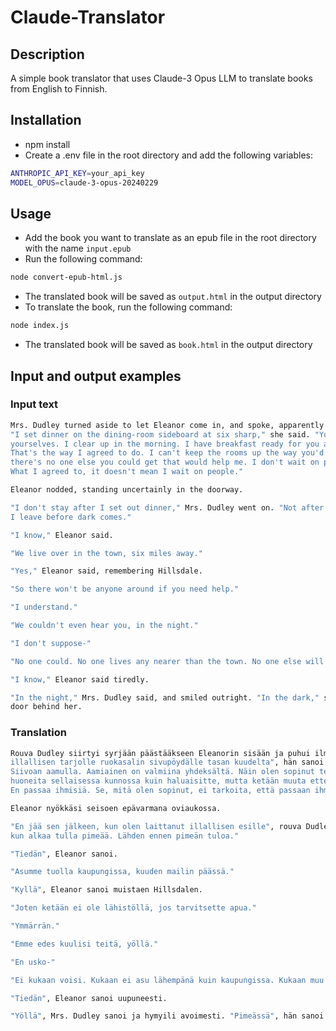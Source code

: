 # Claude-Translator

## Description

A simple book translator that uses Claude-3 Opus LLM to translate books from English to Finnish.

## Installation
* npm install
* Create a .env file in the root directory and add the following variables:

```bash
ANTHROPIC_API_KEY=your_api_key
MODEL_OPUS=claude-3-opus-20240229
```

## Usage
* Add the book you want to translate as an epub file in the root directory with the name `input.epub`
* Run the following command:
```bash
node convert-epub-html.js
```
* The translated book will be saved as `output.html` in the output directory
* To translate the book, run the following command:
```bash
node index.js
```
* The translated book will be saved as `book.html` in the output directory


## Input and output examples

### Input text

```bash
Mrs. Dudley turned aside to let Eleanor come in, and spoke, apparently to the wall. 
"I set dinner on the dining-room sideboard at six sharp," she said. "You can serve 
yourselves. I clear up in the morning. I have breakfast ready for you at nine. 
That's the way I agreed to do. I can't keep the rooms up the way you'd like, but 
there's no one else you could get that would help me. I don't wait on people. 
What I agreed to, it doesn't mean I wait on people."

Eleanor nodded, standing uncertainly in the doorway.

"I don't stay after I set out dinner," Mrs. Dudley went on. "Not after it begins to get dark. 
I leave before dark comes."

"I know," Eleanor said.

"We live over in the town, six miles away."

"Yes," Eleanor said, remembering Hillsdale.

"So there won't be anyone around if you need help."

"I understand."

"We couldn't even hear you, in the night."

"I don't suppose-"

"No one could. No one lives any nearer than the town. No one else will come any nearer than that."

"I know," Eleanor said tiredly.

"In the night," Mrs. Dudley said, and smiled outright. "In the dark," she said, and closed the 
door behind her.
```

### Translation

```bash
Rouva Dudley siirtyi syrjään päästääkseen Eleanorin sisään ja puhui ilmeisesti seinälle. "Laitan 
illallisen tarjolle ruokasalin sivupöydälle tasan kuudelta", hän sanoi. "Voitte tarjoilla itse. 
Siivoan aamulla. Aamiainen on valmiina yhdeksältä. Näin olen sopinut tekeväni. En voi pitää 
huoneita sellaisessa kunnossa kuin haluaisitte, mutta ketään muuta ette saisi auttamaan minua. 
En passaa ihmisiä. Se, mitä olen sopinut, ei tarkoita, että passaan ihmisiä."

Eleanor nyökkäsi seisoen epävarmana oviaukossa.

"En jää sen jälkeen, kun olen laittanut illallisen esille", rouva Dudley jatkoi. "En sen jälkeen, 
kun alkaa tulla pimeää. Lähden ennen pimeän tuloa."

"Tiedän", Eleanor sanoi.

"Asumme tuolla kaupungissa, kuuden mailin päässä."

"Kyllä", Eleanor sanoi muistaen Hillsdalen.

"Joten ketään ei ole lähistöllä, jos tarvitsette apua."

"Ymmärrän."

"Emme edes kuulisi teitä, yöllä."

"En usko-"

"Ei kukaan voisi. Kukaan ei asu lähempänä kuin kaupungissa. Kukaan muu ei tule sen lähemmäksi."

"Tiedän", Eleanor sanoi uupuneesti.

"Yöllä", Mrs. Dudley sanoi ja hymyili avoimesti. "Pimeässä", hän sanoi ja sulki oven perässään.
```